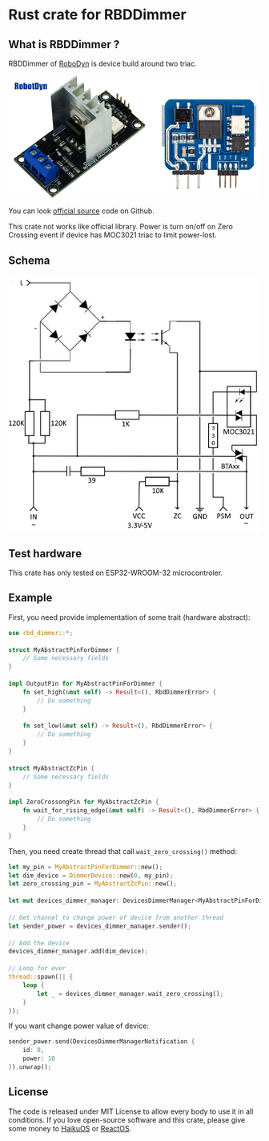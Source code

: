 # Rust crate for RBDDimmer

## What is RBDDimmer ?

RBDDimmer of [RoboDyn](https://robotdyn.fr.aliexpress.com) is device build around two triac.

![RbdDimmer](doc/rbddimmer.jpg)

You can look [official source](https://github.com/RobotDynOfficial/RBDDimmer) code on Github.

This crate not works like official library. Power is turn on/off on Zero Crossing event if device has MOC3021 triac to limit power-lost.

## Schema

![RbdDimmer schema](doc/rbddimmer_schema.jpg)

## Test hardware

This crate has only tested on ESP32-WROOM-32 microcontroler.

## Example

First, you need provide implementation of some trait (hardware abstract):
```rust
use rbd_dimmer::*;

struct MyAbstractPinForDimmer {
    // Some necessary fields
}

impl OutputPin for MyAbstractPinForDimmer {
    fn set_high(&mut self) -> Result<(), RbdDimmerError> {
        // Do something
    }

    fn set_low(&mut self) -> Result<(), RbdDimmerError> {
        // Do something
    }
}

struct MyAbstractZcPin {
    // Some necessary fields
}

impl ZeroCrossongPin for MyAbstractZcPin {
    fn wait_for_rising_edge(&mut self) -> Result<(), RbdDimmerError> {
        // Do something
    }
}
```

Then, you need create thread that call `wait_zero_crossing()` method:
```rust
let my_pin = MyAbstractPinForDimmer::new();
let dim_device = DimmerDevice::new(0, my_pin);
let zero_crossing_pin = MyAbstractZcPin::new();

let mut devices_dimmer_manager: DevicesDimmerManager<MyAbstractPinForDimmer, MyAbstractZcPin> = DevicesDimmerManager::new(zero_crossing_pin);

// Get channel to change power of device from another thread
let sender_power = devices_dimmer_manager.sender();

// Add the device
devices_dimmer_manager.add(dim_device);

// Loop for ever
thread::spawn(|| {
    loop {
        let _ = devices_dimmer_manager.wait_zero_crossing();
    }
});
```

If you want change power value of device:
```rust
sender_power.send(DevicesDimmerManagerNotification {
    id: 0,
    power: 10
}).unwrap();
```

## License

The code is released under MIT License to allow every body to use it in all conditions. If you love open-source software and this crate, please give some money to [HaikuOS](https://haiku-os.org/) or [ReactOS](https://reactos.org).

